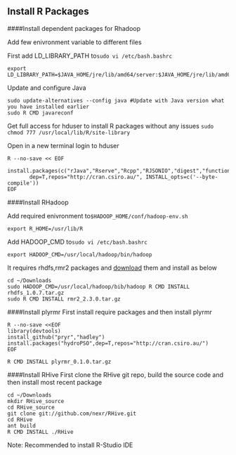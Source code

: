 ## Install R Packages

####Install dependent packages for Rhadoop

Add few enivronment variable to different files

First add LD_LIBRARY_PATH to```sudo vi /etc/bash.bashrc```
```
export LD_LIBRARY_PATH=$JAVA_HOME/jre/lib/amd64/server:$JAVA_HOME/jre/lib/amd64
```
Update and configure Java
```
sudo update-alternatives --config java #Update with Java version what you have installed earlier
sudo R CMD javareconf
```

Get full access for hduser to install R packages without any issues ```sudo chmod 777 /usr/local/lib/R/site-library```

Open in a new terminal login to hduser
```
R --no-save << EOF
  install.packages(c("rJava","Rserve","Rcpp","RJSONIO","digest","functional","stringr","plyr","bitops","reshape2","R.methodsS3","devtools"), 
       dep=T,repos="http://cran.csiro.au/", INSTALL_opts=c('--byte-compile'))
EOF
```

####Install RHadoop

Add required enivronment to```$HADOOP_HOME/conf/hadoop-env.sh```
```
export R_HOME=/usr/lib/R 
```
Add HADOOP_CMD to```sudo vi /etc/bash.bashrc```
```
export HADOOP_CMD=/usr/local/hadoop/bin/hadoop
```
It requires rhdfs,rmr2 packages and [download](https://github.com/RevolutionAnalytics/RHadoop/wiki/Downloads) them and install as below
```
cd ~/Downloads
sudo HADOOP_CMD=/usr/local/hadoop/bib/hadoop R CMD INSTALL rhdfs_1.0.7.tar.gz
sudo R CMD INSTALL rmr2_2.3.0.tar.gz
```

####Install plyrmr
First install require packages and then install plyrmr
```
R --no-save <<EOF
library(devtools)
install_github("pryr","hadley")
install.packages("hydroPSO",dep=T,repos="http://cran.csiro.au/")
EOF

R CMD INSTALL plyrmr_0.1.0.tar.gz
```

####Install RHive
First clone the RHive git repo, build the source code and then install most recent package
```
cd ~/Downloads
mkdir RHive_source
cd RHive_source
git clone git://github.com/nexr/RHive.git
cd RHive
ant build
R CMD INSTALL ./RHive
```

Note: Recommended to install R-Studio IDE
